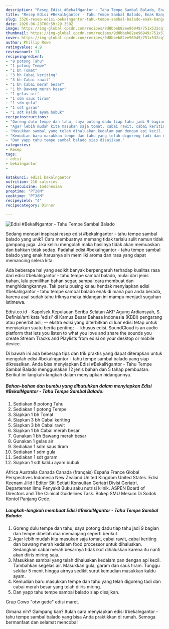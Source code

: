 ```yaml
---
description: "Resep Edisi #BekalNgantor - Tahu Tempe Sambal Balado, Enak Banget"
title: "Resep Edisi #BekalNgantor - Tahu Tempe Sambal Balado, Enak Banget"
slug: 3526-resep-edisi-bekalngantor-tahu-tempe-sambal-balado-enak-banget
date: 2020-06-23T00:59:29.350Z
image: https://img-global.cpcdn.com/recipes/9d8bbeb82ee96949/751x532cq70/edisi-bekalngantor-tahu-tempe-sambal-balado-foto-resep-utama.jpg
thumbnail: https://img-global.cpcdn.com/recipes/9d8bbeb82ee96949/751x532cq70/edisi-bekalngantor-tahu-tempe-sambal-balado-foto-resep-utama.jpg
cover: https://img-global.cpcdn.com/recipes/9d8bbeb82ee96949/751x532cq70/edisi-bekalngantor-tahu-tempe-sambal-balado-foto-resep-utama.jpg
author: Phillip Rowe
ratingvalue: 4.9
reviewcount: 11
recipeingredient:
- "8 potong Tahu"
- "1 potong Tempe"
- "1 bh Tomat"
- "3 bh Cabai keriting"
- "3 bh Cabai rawit"
- "1 bh Cabai merah besar"
- "1 bh Bawang merah besar"
- "1 gelas air"
- "1 sdm saus tiram"
- "1 sdm gula"
- "1 sdt garam"
- "1 sdt kaldu ayam bubuk"
recipeinstructions:
- "Goreng dulu tempe dan tahu, saya potong dadu tiap tahu jadi 9 bagian dan tempe dibelah dua memanjang seperti berikut."
- "Agar lebih mudah kita masukan saja tomat, cabai rawit, cabai keriting dan bawang merah kedalam food processor untuk dihaluskan. Sedangkan cabai merah besarnya tidak ikut dihaluskan karena itu nanti akan diiris miring saja."
- "Masukkan sambal yang telah dihaluskan kedalam pan dengan api kecil. Tambahkan segelas air. Masukkan gula, garam dan saus tiram. Tunggu sekitar 5 menit hingga airnya sedikit surut kemudian masukkan kaldu ayam."
- "Kemudian baru masukkan tempe dan tahu yang telah digoreng tadi dan cabai merah besar yang telah diiris miring."
- "Dan yapp tahu tempe sambal balado siap disajikan."
categories:
- Resep
tags:
- edisi
- bekalngantor
- 

katakunci: edisi bekalngantor  
nutrition: 216 calories
recipecuisine: Indonesian
preptime: "PT28M"
cooktime: "PT38M"
recipeyield: "4"
recipecategory: Dinner

---
```



![Edisi #BekalNgantor - Tahu Tempe Sambal Balado](https://img-global.cpcdn.com/recipes/9d8bbeb82ee96949/751x532cq70/edisi-bekalngantor-tahu-tempe-sambal-balado-foto-resep-utama.jpg)

Sedang mencari inspirasi resep edisi #bekalngantor - tahu tempe sambal balado yang unik? Cara membuatnya memang tidak terlalu sulit namun tidak gampang juga. Jika keliru mengolah maka hasilnya tidak akan memuaskan dan bahkan tidak sedap. Padahal edisi #bekalngantor - tahu tempe sambal balado yang enak harusnya sih memiliki aroma dan rasa yang dapat memancing selera kita.

Ada beberapa hal yang sedikit banyak berpengaruh terhadap kualitas rasa dari edisi #bekalngantor - tahu tempe sambal balado, mulai dari jenis bahan, lalu pemilihan bahan segar, sampai cara membuat dan menghidangkannya. Tak perlu pusing kalau hendak menyiapkan edisi #bekalngantor - tahu tempe sambal balado enak di mana pun anda berada, karena asal sudah tahu triknya maka hidangan ini mampu menjadi suguhan istimewa.

Edisi.co.id - Kapolsek Kepulauan Seribu Selatan AKP Agung Ardiansyah, S. Definisi/arti kata &#39;edisi&#39; di Kamus Besar Bahasa Indonesia (KBBI) pengarang atau penerbit asli; -- ekstra edisi yang diterbitkan di luar edisi tetap untuk menyiarkan suatu berita penting; -- khusus edisi. SoundCloud is an audio platform that lets you listen to what you love and share the sounds you create Stream Tracks and Playlists from edisi on your desktop or mobile device.


Di bawah ini ada beberapa tips dan trik praktis yang dapat diterapkan untuk mengolah edisi #bekalngantor - tahu tempe sambal balado yang siap dikreasikan. Anda bisa menyiapkan Edisi #BekalNgantor - Tahu Tempe Sambal Balado menggunakan 12 jenis bahan dan 5 tahap pembuatan. Berikut ini langkah-langkah dalam menyiapkan hidangannya.

<!--inarticleads1-->

##### Bahan-bahan dan bumbu yang dibutuhkan dalam menyiapkan Edisi #BekalNgantor - Tahu Tempe Sambal Balado:

1. Sediakan 8 potong Tahu
1. Sediakan 1 potong Tempe
1. Siapkan 1 bh Tomat
1. Siapkan 3 bh Cabai keriting
1. Siapkan 3 bh Cabai rawit
1. Siapkan 1 bh Cabai merah besar
1. Gunakan 1 bh Bawang merah besar
1. Gunakan 1 gelas air
1. Sediakan 1 sdm saus tiram
1. Sediakan 1 sdm gula
1. Sediakan 1 sdt garam
1. Siapkan 1 sdt kaldu ayam bubuk


Africa Australia Canada Canada (français) España France Global Perspectives Indonesia New Zealand United Kingdom United States. Edisi Keenam Jilid I Editor Siti Setiati Konsultan Geriatri Divisi Geriatri, Departemen Ilmu Penyakit Buku saku nutrisi klinik. ASPEN Board of Directors and The Clinical Guidelines Task. Bokep SMU Mesum Di Sodok Kontol Panjang Gede. 

<!--inarticleads2-->

##### Langkah-langkah membuat Edisi #BekalNgantor - Tahu Tempe Sambal Balado:

1. Goreng dulu tempe dan tahu, saya potong dadu tiap tahu jadi 9 bagian dan tempe dibelah dua memanjang seperti berikut.
1. Agar lebih mudah kita masukan saja tomat, cabai rawit, cabai keriting dan bawang merah kedalam food processor untuk dihaluskan. Sedangkan cabai merah besarnya tidak ikut dihaluskan karena itu nanti akan diiris miring saja.
1. Masukkan sambal yang telah dihaluskan kedalam pan dengan api kecil. Tambahkan segelas air. Masukkan gula, garam dan saus tiram. Tunggu sekitar 5 menit hingga airnya sedikit surut kemudian masukkan kaldu ayam.
1. Kemudian baru masukkan tempe dan tahu yang telah digoreng tadi dan cabai merah besar yang telah diiris miring.
1. Dan yapp tahu tempe sambal balado siap disajikan.


Grup Cowo &#34;otw gede&#34; edisi maret. 

Gimana nih? Gampang kan? Itulah cara menyiapkan edisi #bekalngantor - tahu tempe sambal balado yang bisa Anda praktikkan di rumah. Semoga bermanfaat dan selamat mencoba!
